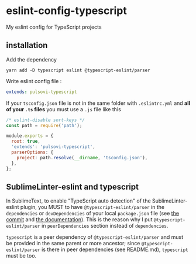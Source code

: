 # eslint-config-typescript
My eslint config for TypeScript projects

## installation

Add the dependency

`yarn add -D typescript eslint @typescript-eslint/parser`

Write eslint config file :

```yaml:.eslintrc.yml
extends: pulsovi-typescript
```

If your `tsconfig.json` file is not in the same folder with `.eslintrc.yml` and **all of your `.ts` files** you must use a `.js` file like this

```javascript:.eslintrc.js
/* eslint-disable sort-keys */
const path = require('path');

module.exports = {
  root: true,
  'extends': 'pulsovi-typescript',
  parserOptions: {
    project: path.resolve(__dirname, 'tsconfig.json'),
  },
};
```

## SublimeLinter-eslint and typescript
In SublimeText, to enable "TypeScript auto detection" of the SublimeLinter-eslint plugin, you MUST to have `@typescript-eslint/parser` in the `dependencies` or `devDependencies` of your local `package.json` file (see [the commit](https://github.com/SublimeLinter/SublimeLinter-eslint/commit/dd687aac465a012e88b000507c064f5a08119e40) and [the documentation](https://github.com/SublimeLinter/SublimeLinter-eslint#using-eslint-with-plugins-eg-vue)).
This is the reason why I put `@typescript-eslint/parser` in `peerDependencies` section instead of `dependencies`.

`typescript` is a peer dependency of `@typescript-eslint/parser` and must be provided in the same parent or more ancestor; since `@typescript-eslint/parser` is there in peer dependencies (see README.md), `typescript` must be too.
